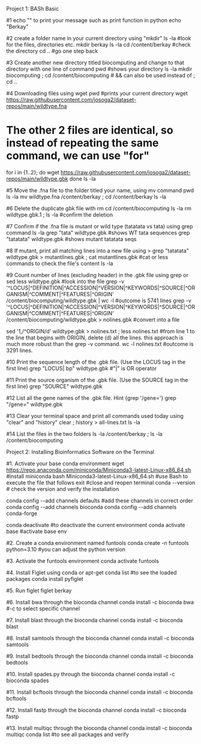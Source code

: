Project 1: BASh Basic

#1 echo "" to print your message such as print function in python
echo "Berkay"

#2 create a folder name in your current directory using "mkdir"
ls -la #look for the files, directories etc.
mkdir berkay
ls -la
cd /content/berkay #check the directory 
cd .. #go one step back

#3 Create another new directory titled biocomputing and change to that directory with one line of command
pwd #shows your directory
ls -la 
mkdir biocomputing ; cd /content/biocomputing # && can also be used instead of ;
cd ..

#4 Downloading files using wget 
pwd #prints your current directory
wget https://raw.githubusercontent.com/josoga2/dataset-repos/main/wildtype.fna
# The other 2 files are identical, so instead of repeating the same command, we can use "for" 
for i in {1..2}; do
  wget https://raw.githubusercontent.com/josoga2/dataset-repos/main/wildtype.gbk
done
ls -la

#5 Move the .fna file to the folder titled your name, using mv command
pwd
ls -la 
mv wildtype.fna /content/berkay ; cd /content/berkay
ls -la

#6 Delete the duplicate gbk file with rm
cd /content/biocomputing 
ls -la
rm wildtype.gbk.1 ; ls -la #confirm the deletion

#7 Confirm if the .fna file is mutant or wild type (tatatata vs tata) using grep command
ls -la
grep "tata" wildtype.gbk #shows WT tata sequences
grep "tatatata" wildtype.gbk #shows mutant tatatata seqs

#8 If mutant, print all matching lines into a new file using > 
grep "tatatata" wildtype.gbk > mutantlines.gbk ; cat mutantlines.gbk #cat or less commands to check the file's content
ls -la

#9 Count number of lines (excluding header) in the .gbk file using grep or sed 
less  wildtype.gbk #look into the file
grep -v '^LOCUS\|^DEFINITION\|^ACCESSION\|^VERSION\|^KEYWORDS\|^SOURCE\|^ORGANISM\|^COMMENT\|^FEATURES\|^ORIGIN' /content/biocomputing/wildtype.gbk | wc -l #outcome is 5741 lines
grep -v '^LOCUS\|^DEFINITION\|^ACCESSION\|^VERSION\|^KEYWORDS\|^SOURCE\|^ORGANISM\|^COMMENT\|^FEATURES\|^ORIGIN' /content/biocomputing/wildtype.gbk > nolines.gbk #convert into a file 

sed '1,/^ORIGIN/d' wildtype.gbk > nolines.txt ; less nolines.txt #from line 1 to the line that begins with ORIGIN, delete (d) all the lines. this approach is much more robust than the grep -v command. 
wc -l nolines.txt #outcome is 3291 lines. 

#10  Print the sequence length of the .gbk file. (Use the LOCUS tag in the first line)
grep "LOCUS\| bp"  wildtype.gbk #"\|" is OR operator

#11 Print the source organism of the .gbk file. (Use the SOURCE tag in the first line)
grep "SOURCE"  wildtype.gbk

#12 List all the gene names of the .gbk file. Hint {grep '/gene='}
grep "/gene=" wildtype.gbk

#13 Clear your terminal space and print all commands used today using "clear" and "history"
clear ; history > all-lines.txt
ls -la 

#14 List the files in the two folders 
ls -la /content/berkay ; ls -la /content/biocomputing


Project 2: Installing Bioinformatics Software on the Terminal

#1. Activate your base conda environment
wget https://repo.anaconda.com/miniconda/Miniconda3-latest-Linux-x86_64.sh #install miniconda
bash Miniconda3-latest-Linux-x86_64.sh #use Bash to execute the file that follows
exit #close and reopen terminal
conda --version # check the version and verify the installation

conda config --add channels defaults #add these channels in correct order 
conda config --add channels bioconda
conda config --add channels conda-forge

conda deactivate #to deactivate the current environment
conda activate base #activate base env

#2. Create a conda environment named funtools
conda create -n funtools python=3.10 #you can adjust the python version

#3. Activate the funtools environment
conda activate funtools 

#4. Install Figlet using conda or apt-get
conda list #to see the loaded packages
conda install pyfiglet 

#5. Run figlet <your name>
figlet berkay

#6. Install bwa through the bioconda channel
conda install -c bioconda bwa #-c to select specific channel

#7. Install blast through the bioconda channel
conda install -c bioconda blast

#8. Install samtools through the bioconda channel
conda install -c bioconda samtools

#9. Install bedtools through the bioconda channel
conda install -c bioconda bedtools

#10. Install spades.py through the bioconda channel
conda install -c bioconda spades

#11. Install bcftools through the bioconda channel
conda install -c bioconda bcftools

#12. Install fastp through the bioconda channel
conda install -c bioconda fastp

#13. Install multiqc through the bioconda channel
conda install -c bioconda multiqc
conda list #to see all packages and verify
